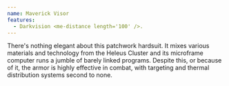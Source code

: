 ```yaml
---
name: Maverick Visor
features:
  - Darkvision <me-distance length='100' />.
---
```

There's nothing elegant about this patchwork hardsuit. It mixes various materials and technology 
from the Heleus Cluster and its microframe computer runs a jumble of barely linked programs. Despite 
this, or because of it, the armor is highly effective in combat, with targeting and thermal 
distribution systems second to none.